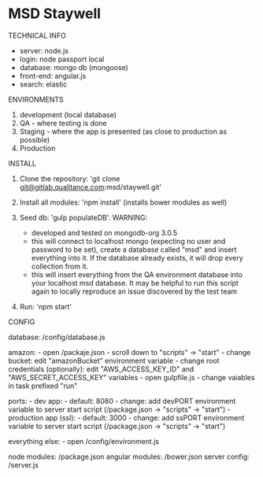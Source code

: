 # MSD Staywell

TECHNICAL INFO

- server: node.js
- login: node passport local
- database: mongo db (mongoose)
- front-end: angular.js
- search: elastic

ENVIRONMENTS
1. development (local database)
2. QA - where testing is done
3. Staging - where the app is presented (as close to production as possible)
4. Production

INSTALL

1. Clone the repository: 'git clone git@gitlab.qualitance.com:msd/staywell.git'
2. Install all modules: 'npm install' (installs bower modules as well)
3. Seed db: 'gulp populateDB'. WARNING:
	- developed and tested on mongodb-org 3.0.5
	- this will connect to localhost mongo (expecting no user and password to be set),
	  create a database called "msd" and insert everything into it. If the database
	  already exists, it will drop every collection from it.
	- this will insert everything from the QA environment database into your localhost
	  msd database. It may be helpful to run this script again to locally reproduce
	  an issue discovered by the test team

4. Run: 'npm start'

CONFIG

database: /config/database.js

amazon:   - open /packaje.json
          - scroll down to "scripts" -> "start"
          - change bucket: edit "amazonBucket" environment variable
          - change root credentials (optionally): edit "AWS_ACCESS_KEY_ID" and "AWS_SECRET_ACCESS_KEY" variables
          - open gulpfile.js
          - change vaiables in task prefixed "run"

ports:    - dev app: - default: 8080
                     - change: add devPORT environment variable to server start script (/package.json -> "scripts" -> "start")
          - production app (ssl): - default: 3000
                                  - change: add ssPORT environment variable to server start script (/package.json -> "scripts" -> "start")

everything else: - open /config/environment.js

node modules:     /package.json
angular modules:  /bower.json
server config:    /server.js
